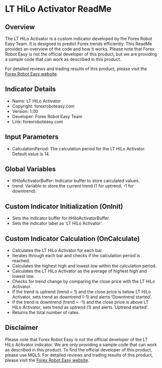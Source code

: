 # LT HiLo Activator ReadMe

## Overview
The LT HiLo Activator is a custom indicator developed by the Forex Robot Easy Team. It is designed to predict Forex trends efficiently. This ReadMe provides an overview of the code and how it works. Please note that Forex Robot Easy is not the official developer of this product, but we are providing a sample code that can work as described in this product.

For detailed reviews and trading results of this product, please visit the [Forex Robot Easy website](https://forexroboteasy.com/forex-robot-review/lt-hilo-activator-review-predict-forex-trends-efficiently/).

## Indicator Details
- Name: LT HiLo Activator
- Copyright: forexroboteasy.com
- Version: 1.00
- Developer: Forex Robot Easy Team
- Link: forexroboteasy.com

## Input Parameters
- CalculationPeriod: The calculation period for the LT HiLo Activator. Default value is 14.

## Global Variables
- ltHiloActivatorBuffer: Indicator buffer to store calculated values.
- trend: Variable to store the current trend (1 for uptrend, -1 for downtrend).

## Custom Indicator Initialization (OnInit)
- Sets the indicator buffer for ltHiloActivatorBuffer.
- Sets the indicator label as 'LT HiLo Activator'.

## Custom Indicator Calculation (OnCalculate)
- Calculates the LT HiLo Activator for each bar.
- Iterates through each bar and checks if the calculation period is reached.
- Calculates the highest high and lowest low within the calculation period.
- Calculates the LT HiLo Activator as the average of highest high and lowest low.
- Checks for trend change by comparing the close price with the LT HiLo Activator.
- If the trend is uptrend (trend = 1) and the close price is below LT HiLo Activator, sets trend as downtrend (-1) and alerts 'Downtrend started'.
- If the trend is downtrend (trend = -1) and the close price is above LT HiLo Activator, sets trend as uptrend (1) and alerts 'Uptrend started'.
- Returns the total number of rates.

## Disclaimer
Please note that Forex Robot Easy is not the official developer of the LT HiLo Activator indicator. We are only providing a sample code that can work as described in this product. To find the official developer of this product, please use MQL5. For detailed reviews and trading results of this product, please visit the [Forex Robot Easy website](https://forexroboteasy.com/forex-robot-review/lt-hilo-activator-review-predict-forex-trends-efficiently/).
